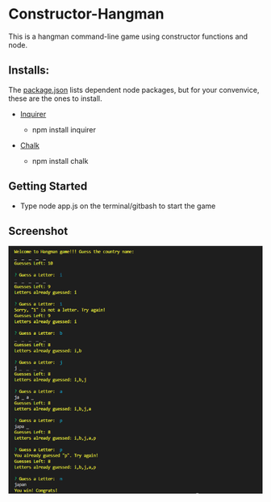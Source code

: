 # Constructor-Hangman
 This is a hangman command-line game using constructor functions and node.

## Installs:
The [package.json](https://github.com/anishbnair/Constructor-Hangman/blob/master/package.json) lists dependent node packages, but for your convenvice, these are the ones to install.

* [Inquirer](https://www.npmjs.com/package/inquirer)
    - npm install inquirer

* [Chalk](https://www.npmjs.com/package/chalk)
    - npm install chalk

## Getting Started
* Type node app.js on the terminal/gitbash to start the game

## Screenshot
![Hangman](/images/hangman.png)